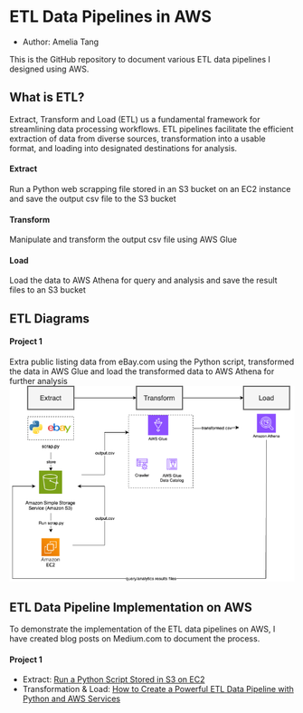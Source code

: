 # ETL Data Pipelines in AWS

- Author: Amelia Tang

This is the GitHub repository to document various ETL data pipelines I designed using AWS. 

## What is ETL?
Extract, Transform and Load (ETL) us a fundamental framework for streamlining data processing workflows. ETL pipelines facilitate the efficient extraction of data from diverse sources, transformation into a usable format, and loading into designated destinations for analysis.

#### Extract 
Run a Python web scrapping file stored in an S3 bucket on an EC2 instance and save the output csv file to the S3 bucket

#### Transform 
Manipulate and transform the output csv file using AWS Glue

#### Load 
Load the data to AWS Athena for query and analysis and save the result files to an S3 bucket 

## ETL Diagrams
#### Project 1
Extra public listing data from eBay.com using the Python script, transformed the data in AWS Glue and load the transformed data to AWS Athena for further analysis  
![](ETL_diagram.png)

## ETL Data Pipeline Implementation on AWS  
To demonstrate the implementation of the ETL data pipelines on AWS, I have created blog posts on Medium.com to document the process.
#### Project 1
- Extract: [Run a Python Script Stored in S3 on EC2](https://medium.com/@aimee.tang0317/beginners-guide-to-aws-how-to-run-a-python-script-stored-in-s3-on-ec2-f05730c500e7)
- Transformation & Load: [How to Create a Powerful ETL Data Pipeline with Python and AWS Services](https://medium.com/@aimee.tang0317/how-to-create-a-powerful-etl-data-pipeline-with-python-and-aws-services-6ad8ddd7ca1b)

